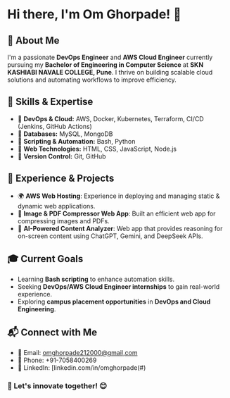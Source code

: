 # Hi there, I'm Om Ghorpade! 👋

## 🚀 About Me
I'm a passionate **DevOps Engineer** and **AWS Cloud Engineer** currently pursuing my 
**Bachelor of Engineering in Computer Science** at **SKN KASHIABI NAVALE COLLEGE, Pune**. 
I thrive on building scalable cloud solutions and automating workflows to improve efficiency.

## 🎯 Skills & Expertise
- 🔹 **DevOps & Cloud:** AWS, Docker, Kubernetes, Terraform, CI/CD (Jenkins, GitHub Actions)
- 🔹 **Databases:** MySQL, MongoDB
- 🔹 **Scripting & Automation:** Bash, Python
- 🔹 **Web Technologies:** HTML, CSS, JavaScript, Node.js
- 🔹 **Version Control:** Git, GitHub

## 💼 Experience & Projects
- 🌍 **AWS Web Hosting**: Experience in deploying and managing static & dynamic web applications.
- 🔧 **Image & PDF Compressor Web App**: Built an efficient web app for compressing images and PDFs.
- 🤖 **AI-Powered Content Analyzer**: Web app that provides reasoning for on-screen content using ChatGPT, Gemini, and DeepSeek APIs.

## 🎓 Current Goals
- Learning **Bash scripting** to enhance automation skills.
- Seeking **DevOps/AWS Cloud Engineer internships** to gain real-world experience.
- Exploring **campus placement opportunities** in **DevOps and Cloud Engineering**.

## 📬 Connect with Me
- 📧 Email: [omghorpade212000@gmail,com](mailto:omghorpade212000@gmail,com)
- 📱 Phone: +91-7058400269
- 🔗 LinkedIn: [linkedin.com/in/omghorpade(#)


### 🚀 Let's innovate together! 😊
